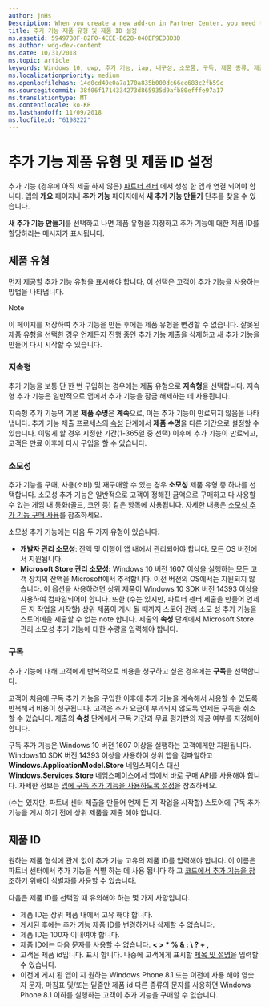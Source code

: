 ```yaml
---
author: jnHs
Description: When you create a new add-on in Partner Center, you need to specify a product type and assign it a product ID.
title: 추가 기능 제품 유형 및 제품 ID 설정
ms.assetid: 59497B0F-82F0-4CEE-B628-040EF9ED8D3D
ms.author: wdg-dev-content
ms.date: 10/31/2018
ms.topic: article
keywords: Windows 10, uwp, 추가 기능, iap, 내구성, 소모품, 구독, 제품 종류, 제품 id, 앱에서 바로 구매, 앱에서 바로 구매 제품
ms.localizationpriority: medium
ms.openlocfilehash: 14d0cd40e0a7a170a835b000dc66ec683c2fb59c
ms.sourcegitcommit: 38f06f1714334273d865935d9afb80efffe97a17
ms.translationtype: MT
ms.contentlocale: ko-KR
ms.lasthandoff: 11/09/2018
ms.locfileid: "6198222"
---
```

# <a name="set-your-add-on-product-type-and-product-id"></a>추가 기능 제품 유형 및 제품 ID 설정

추가 기능 (경우에 아직 제출 하지 않은) [파트너 센터](https://partner.microsoft.com/dashboard) 에서 생성 한 앱과 연결 되어야 합니다. 앱의 **개요** 페이지나 **추가 기능** 페이지에서 **새 추가 기능 만들기** 단추를 찾을 수 있습니다.

**새 추가 기능 만들기**를 선택하고 나면 제품 유형을 지정하고 추가 기능에 대한 제품 ID를 할당하라는 메시지가 표시됩니다.

## <a name="product-type"></a>제품 유형

먼저 제공할 추가 기능 유형을 표시해야 합니다. 이 선택은 고객이 추가 기능을 사용하는 방법을 나타냅니다.

> [!NOTE]
> 이 페이지를 저장하여 추가 기능을 만든 후에는 제품 유형을 변경할 수 없습니다. 잘못된 제품 유형을 선택한 경우 언제든지 진행 중인 추가 기능 제출을 삭제하고 새 추가 기능을 만들어 다시 시작할 수 있습니다.

<span id="durable" />

### <a name="durable"></a>지속형

추가 기능을 보통 단 한 번 구입하는 경우에는 제품 유형으로 **지속형**을 선택합니다. 지속형 추가 기능은 일반적으로 앱에서 추가 기능을 잠금 해제하는 데 사용됩니다.

지속형 추가 기능의 기본 **제품 수명**은 **계속**으로, 이는 추가 기능이 만료되지 않음을 나타냅니다. 추가 기능 제출 프로세스의 [속성](enter-add-on-properties.md) 단계에서 **제품 수명**을 다른 기간으로 설정할 수 있습니다. 이렇게 할 경우 지정한 기간(1-365일 중 선택) 이후에 추가 기능이 만료되고, 고객은 만료 이후에 다시 구입을 할 수 있습니다.

### <a name="consumable"></a>소모성

추가 기능을 구매, 사용(소비) 및 재구매할 수 있는 경우 **소모성** 제품 유형 중 하나를 선택합니다. 소모성 추가 기능은 일반적으로 고객이 정해진 금액으로 구매하고 다 사용할 수 있는 게임 내 통화(골드, 코인 등) 같은 항목에 사용됩니다. 자세한 내용은 [소모성 추가 기능 구매 사용](../monetize/enable-consumable-add-on-purchases.md)를 참조하세요.

소모성 추가 기능에는 다음 두 가지 유형이 있습니다.
- **개발자 관리 소모성**: 잔액 및 이행이 앱 내에서 관리되어야 합니다. 모든 OS 버전에서 지원됩니다.
- **Microsoft Store 관리 소모성:** Windows 10 버전 1607 이상을 실행하는 모든 고객 장치의 잔액을 Microsoft에서 추적합니다. 이전 버전의 OS에서는 지원되지 않습니다. 이 옵션을 사용하려면 상위 제품이 Windows 10 SDK 버전 14393 이상을 사용하여 컴파일되어야 합니다. 또한 (수는 있지만, 파트너 센터 제출을 만들어 언제 든 지 작업을 시작할) 상위 제품이 게시 될 때까지 스토어 관리 소모 성 추가 기능을 스토어에을 제출할 수 없는 note 합니다. 제출의 **속성** 단계에서 Microsoft Store 관리 소모성 추가 기능에 대한 수량을 입력해야 합니다.

### <a name="subscription"></a>구독

추가 기능에 대해 고객에게 반복적으로 비용을 청구하고 싶은 경우에는 **구독**을 선택합니다.

고객이 처음에 구독 추가 기능을 구입한 이후에 추가 기능을 계속해서 사용할 수 있도록 반복해서 비용이 청구됩니다. 고객은 추가 요금이 부과되지 않도록 언제든 구독을 취소할 수 있습니다. 제출의 **속성** 단계에서 구독 기간과 무료 평가판의 제공 여부를 지정해야 합니다.

구독 추가 기능은 Windows 10 버전 1607 이상을 실행하는 고객에게만 지원됩니다. Windows10 SDK 버전 14393 이상을 사용하여 상위 앱을 컴파일하고 **Windows.ApplicationModel.Store** 네임스페이스 대신 **Windows.Services.Store** 네임스페이스에서 앱에서 바로 구매 API를 사용해야 합니다. 자세한 정보는 [앱에 구독 추가 기능을 사용하도록 설정](../monetize/enable-subscription-add-ons-for-your-app.md)을 참조하세요.

(수는 있지만, 파트너 센터 제출을 만들어 언제 든 지 작업을 시작할) 스토어에 구독 추가 기능을 게시 하기 전에 상위 제품을 제출 해야 합니다.

## <a name="product-id"></a>제품 ID

원하는 제품 형식에 관계 없이 추가 기능 고유의 제품 ID를 입력해야 합니다. 이 이름은 파트너 센터에서 추가 기능을 식별 하는 데 사용 됩니다 하 고 [코드에서 추가 기능을 참조](../monetize/in-app-purchases-and-trials.md#how-to-use-product-ids-for-add-ons-in-your-code)하기 위해이 식별자를 사용할 수 있습니다.

다음은 제품 ID를 선택할 때 유의해야 하는 몇 가지 사항입니다.

-   제품 ID는 상위 제품 내에서 고유 해야 합니다.
-   게시된 후에는 추가 기능 제품 ID를 변경하거나 삭제할 수 없습니다.
-   제품 ID는 100자 이내여야 합니다.
-   제품 ID에는 다음 문자를 사용할 수 없습니다. **&lt; &gt; \* % & : \\ ? + ,**
-   고객은 제품 id입니다. 표시 합니다. 나중에 고객에게 표시할 [제목 및 설명](create-add-on-descriptions.md)을 입력할 수 있습니다.
-   이전에 게시 된 앱이 지 원하는 Windows Phone 8.1 또는 이전에 사용 해야 영숫자 문자, 마침표 및/또는 밑줄만 제품 id 다른 종류의 문자를 사용하면 Windows Phone 8.1 이하를 실행하는 고객이 추가 기능을 구매할 수 없습니다.

 
